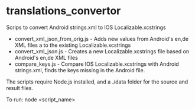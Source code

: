 # translations_convertor
Scrips to convert Android strings.xml to IOS Localizable.xcstrings

- convert_xml_json_from_orig.js - Adds new values from Android's en,de XML files a to the existing Localizable.xcstrings
- convert_xml_json.js - Creates a new Localizable.xcstrings file based on Android's en,de XML files
- compare_keys.js - Compare IOS Localizable.xcstrings with Android strings.xml, finds the keys missing in the Android file.

The scripts require Node.js installed, and a ./data folder for the source and result files.

To run: node <script_name>
